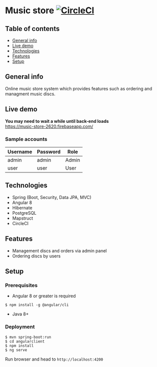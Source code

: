 # Music store [![CircleCI](https://circleci.com/gh/grzegorz103/music-store/tree/master.svg?style=svg)](https://circleci.com/gh/grzegorz103/music-store/tree/master)

## Table of contents
* [General info](#general-info)
* [Live demo](#live-demo)
* [Technologies](#technologies)
* [Features](#features)
* [Setup](#setup)

## General info
Online music store system which provides features such as ordering and managment music discs. 

## Live demo
**You may need to wait a while until back-end loads**    
https://music-store-2620.firebaseapp.com/

### Sample accounts

| __Username__ | __Password__ | Role |
| -------------- | ------------ | --- |
| admin | admin | Admin |
| user | user | User |  

## Technologies
- Spring (Boot, Security, Data JPA, MVC)
- Angular 8
- Hibernate
- PostgreSQL
- Mapstruct
- CircleCI

## Features
- Management discs and orders via admin panel
- Ordering discs by users

## Setup
### Prerequisites

- Angular 8 or greater is required
```$xslt
$ npm install -g @angular/cli
``` 
- Java 8+

### Deployment

```
$ mvn spring-boot:run
$ cd angularclient
$ npm install
$ ng serve
```
Run browser and head to ```http://localhost:4200```
